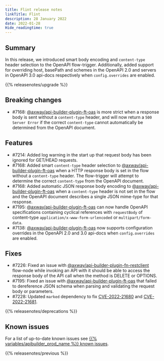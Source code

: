 ```yaml
---
title: Flint release notes
linkTitle: Flint
description: 28 January 2022
date: 2022-01-28
Hide_readingtime: true
---
```

## Summary
In this release, we introduced smart body encoding and `content-type` header selection to the OpenAPI flow-trigger. Additionally, added support for overriding
host, basePath and schemes in the OpenAPI 2.0 and servers in OpenAPI 3.0 api-docs respectively when `config.overrides` are enabled.

{{% releasenotes/upgrade %}}

## Breaking changes
* #7168: [@axway/api-builder-plugin-ft-oas](https://www.npmjs.com/package/@axway/plugin-ft-oas) is more strict when a response body is sent without a `content-type` header, and will now return a `500 Server Error` if the correct `content-type` cannot automatically be determined from the OpenAPI document.

## Features

* #7214: Added log warning in the start up that request body has been ignored for GET/HEAD requests.
* #7168: Added smart `content-type` header selection to [@axway/api-builder-plugin-ft-oas](https://www.npmjs.com/package/@axway/plugin-ft-oas) when a HTTP response body is set in the flow without a `content-type` header. The flow-trigger will attempt to determine the correct `content-type` from the OpenAPI document.
* #7168: Added automatic JSON response body encoding to [@axway/api-builder-plugin-ft-oas](https://www.npmjs.com/package/@axway/plugin-ft-oas) when a `content-type` header is not set in the flow and the OpenAPI document describes a single JSON mime-type for that response.
* #7195: [@axway/api-builder-plugin-ft-oas](https://www.npmjs.com/package/@axway/api-builder-plugin-ft-oas) can now handle OpenAPI specifications containing cyclical references with `requestBody` of content-type `application/x-www-form-urlencoded` or `multipart/form-data`.
* #7138: [@axway/api-builder-plugin-ft-oas](https://www.npmjs.com/package/@axway/plugin-ft-oas) now supports configuration overrides in the OpenAPI 2.0 and 3.0 api-docs when `config.overrides` are enabled.

## Fixes

* #7226: Fixed an issue with [@axway/api-builder-plugin-fn-restclient](https://www.npmjs.com/package/@axway/api-builder-plugin-fn-restclient) flow-node while invoking an API with it should be able to access the response body of the API call when the method is DELETE or OPTIONS.
* #7195: Fixed an issue with [@axway/api-builder-plugin-ft-oas](https://www.npmjs.com/package/@axway/api-builder-plugin-ft-oas) that failed to dereference JSON schema when parsing and validating the request body or parameters.
* #7228: Updated `marked` dependency to fix [CVE-2022-21680](https://github.com/advisories/GHSA-rrrm-qjm4-v8hf) and [CVE-2022-21681](https://github.com/advisories/GHSA-5v2h-r2cx-5xgj).

{{% releasenotes/deprecations %}}

<!-- Regenerate modules/plugins with api-builder-tools script -->
<!-- ## Updated modules -->

<!-- ## Updated plugins -->

## Known issues
For a list of up-to-date known issues see [{{% variables/apibuilder_prod_name %}} known issues](/docs/known_issues/).

{{% releasenotes/previous %}}
